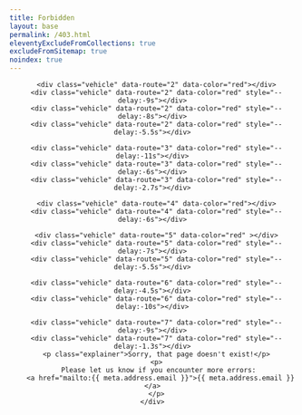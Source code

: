```yaml
---
title: Forbidden
layout: base
permalink: /403.html
eleventyExcludeFromCollections: true
excludeFromSitemap: true
noindex: true
---
```


<header id="matsim-intro" class="section bg-matsim">
  <div class="section__inner">
    <div class="wrapper region">
      <div class="vehicle" data-route="1" data-color="red"></div>
      <div class="vehicle" data-route="1" data-color="red" style="--delay:-10.0s"></div>
      <div class="vehicle" data-route="1" data-color="red" style="--delay:-8.0s"></div>
      <div class="vehicle" data-route="1" data-color="red" style="--delay:-6s"></div>

      <div class="vehicle" data-route="2" data-color="red"></div>
      <div class="vehicle" data-route="2" data-color="red" style="--delay:-9s"></div>
      <div class="vehicle" data-route="2" data-color="red" style="--delay:-8s"></div>
      <div class="vehicle" data-route="2" data-color="red" style="--delay:-5.5s"></div>

      <div class="vehicle" data-route="3" data-color="red" style="--delay:-11s"></div>
      <div class="vehicle" data-route="3" data-color="red" style="--delay:-6s"></div>
      <div class="vehicle" data-route="3" data-color="red" style="--delay:-2.7s"></div>

      <div class="vehicle" data-route="4" data-color="red"></div>
      <div class="vehicle" data-route="4" data-color="red" style="--delay:-6s"></div>

      <div class="vehicle" data-route="5" data-color="red" ></div>
      <div class="vehicle" data-route="5" data-color="red" style="--delay:-7s"></div>
      <div class="vehicle" data-route="5" data-color="red" style="--delay:-5.5s"></div>

      <div class="vehicle" data-route="6" data-color="red" style="--delay:-4.5s"></div>
      <div class="vehicle" data-route="6" data-color="red" style="--delay:-10s"></div>

      <div class="vehicle" data-route="7" data-color="red" style="--delay:-9s"></div>
      <div class="vehicle" data-route="7" data-color="red" style="--delay:-1.3s"></div>
      <p class="explainer">Sorry, that page doesn't exist!</p>
      <p>
        Please let us know if you encounter more errors: 
        <a href="mailto:{{ meta.address.email }}">{{ meta.address.email }}</a>
      </p>
    </div>
  </div>
</header>

